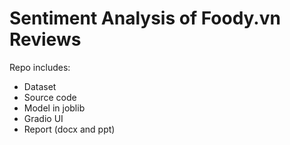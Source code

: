 # Sentiment Analysis of Foody.vn Reviews

Repo includes:
* Dataset
* Source code
* Model in joblib
* Gradio UI
* Report (docx and ppt)

